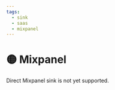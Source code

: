 ```yaml
---
tags:
  - sink
  - saas
  - mixpanel
---
```


# 🟡 Mixpanel

Direct Mixpanel sink is not yet supported.
